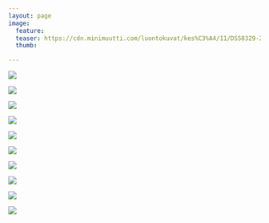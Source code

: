```yaml
---
layout: page
image:
  feature:
  teaser: https://cdn.minimuutti.com/luontokuvat/kes%C3%A4/11/DS58329-245px.jpg
  thumb:

---
```


![](https://cdn.minimuutti.com/luontokuvat/kes%C3%A4/11/DS57513-800px.jpg)

![](https://cdn.minimuutti.com/luontokuvat/kes%C3%A4/11/DS57516-800px.jpg)

![](https://cdn.minimuutti.com/luontokuvat/kes%C3%A4/11/DS57517-800px.jpg)

![](https://cdn.minimuutti.com/luontokuvat/kes%C3%A4/11/DS57520_1-800px.jpg)

![](https://cdn.minimuutti.com/luontokuvat/kes%C3%A4/11/DS57526-800px.jpg)

![](https://cdn.minimuutti.com/luontokuvat/kes%C3%A4/11/DS57532-800px.jpg)

![](https://cdn.minimuutti.com/luontokuvat/kes%C3%A4/11/DS58339-800px.jpg)

![](https://cdn.minimuutti.com/luontokuvat/kes%C3%A4/11/DS58342-800px.jpg)

![](https://cdn.minimuutti.com/luontokuvat/kes%C3%A4/11/DS58333-800px.jpg)

![](https://cdn.minimuutti.com/luontokuvat/kes%C3%A4/11/DS58329-800px.jpg)